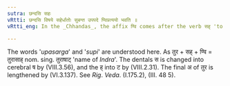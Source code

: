```yaml
---
sutra: छन्दसि सहः
vRtti: छन्दसि विषये सहेर्धातोः सुबन्त उपपदे ण्विप्रत्ययो भवति ॥
vRtti_eng: In the _Chhandas_, the affix ण्वि comes after the verb सह् 'to bear' when it is in composition with a word ending in a case-affix.

---
```

The words '_upasarga_' and '_supi_' are understood here. As तुर + सह् + ण्वि = तुरासाह् nom. sing. तुराषाट् 'name of _Indra_'. The dentals स is changed into cerebral ष by (VIII.3.56), and the ह् into ट by (VIII.2.31). The final अ of तुर is lengthened by (VI.3.137). See _Rig_. _Veda_. (I.175.2), (III. 48 5).